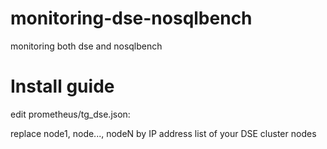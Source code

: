 # monitoring-dse-nosqlbench

monitoring both dse and nosqlbench

# Install guide

edit prometheus/tg\_dse.json:

replace node1, node..., nodeN by IP address list of your DSE cluster nodes
